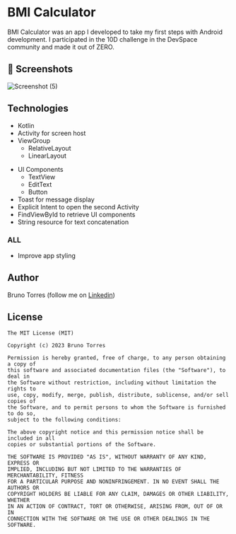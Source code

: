 # BMI Calculator
BMI Calculator was an app I developed to take my first steps with Android development. I participated in the 10D challenge in the DevSpace community and made it out of ZERO.

## :camera_flash: Screenshots
![Screenshot (5)](https://user-images.githubusercontent.com/124400202/216757879-bccf3d4a-d50b-45b0-8aca-3f3ae3a6ee3d.png)




## Technologies
* Kotlin
* Activity for screen host
* ViewGroup
     * RelativeLayout
     * LinearLayout
- UI Components
     - TextView
     - EditText
     - Button
- Toast for message display
- Explicit Intent to open the second Activity
- FindViewById to retrieve UI components
- String resource for text concatenation


### ALL
- Improve app styling

## Author
Bruno Torres (follow me on [Linkedin](https://www.linkedin.com/in/bruno-torres-6703b125b))

## License
```
The MIT License (MIT)

Copyright (c) 2023 Bruno Torres

Permission is hereby granted, free of charge, to any person obtaining a copy of
this software and associated documentation files (the "Software"), to deal in
the Software without restriction, including without limitation the rights to
use, copy, modify, merge, publish, distribute, sublicense, and/or sell copies of
the Software, and to permit persons to whom the Software is furnished to do so,
subject to the following conditions:

The above copyright notice and this permission notice shall be included in all
copies or substantial portions of the Software.

THE SOFTWARE IS PROVIDED "AS IS", WITHOUT WARRANTY OF ANY KIND, EXPRESS OR
IMPLIED, INCLUDING BUT NOT LIMITED TO THE WARRANTIES OF MERCHANTABILITY, FITNESS
FOR A PARTICULAR PURPOSE AND NONINFRINGEMENT. IN NO EVENT SHALL THE AUTHORS OR
COPYRIGHT HOLDERS BE LIABLE FOR ANY CLAIM, DAMAGES OR OTHER LIABILITY, WHETHER
IN AN ACTION OF CONTRACT, TORT OR OTHERWISE, ARISING FROM, OUT OF OR IN
CONNECTION WITH THE SOFTWARE OR THE USE OR OTHER DEALINGS IN THE SOFTWARE.
```
